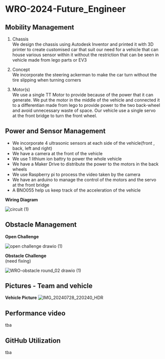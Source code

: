 # WRO-2024-Future_Engineer
## Mobility Management
  
1. Chassis  
We design the chassis using Autodesk Inventor and printed it with 3D printer
to create customised car that suit our need for a vehicle that can house
various sensor within it without the restriction that can be seen in vehicle
made from lego parts or EV3

2. Concept  
We incorporate the steering ackerman to make the car turn without the tire slipping
when turning corners

3. Motor(s)  
We use a single TT Motor to provide because of the power that it can
generate. We put the motor in the middle of the vehicle and connected
it to a differentian made from lego to provide power to the two back-wheel
and avoid unnecessary waste of space. Our vehicle use a single servo at the
front bridge to turn the front wheel.

## Power and Sensor Management
- We incorporate 4 ultrasonic sensors at each side of the vehicle(front , back,
left and right)
- We have a camera at the front of the vehicle
- We use 1 lithium ion battry to power the whole vehicle
- We have a Maker Drive to distribute the power to the motors in the back wheels
- We use Raspberry pi to process the video taken by the camera
- We have an arduino to manage the control of the motors and the servo at the front bridge
- A BNO055 help us keep track of the acceleration of the vehicle


**Wiring Diagram**

![circuit (1)](https://github.com/user-attachments/assets/c34df00c-26d5-41fc-b7e5-970560ee5f46)


## Obstacle Management
**Open Challenge**

![open challenge drawio (1)](https://github.com/user-attachments/assets/ee4b849c-4d49-44f2-a857-a601a6de1e85)


**Obstacle Challenge**  
(need fixing)

![WRO-obstacle round_02 drawio (1)](https://github.com/user-attachments/assets/f55a3f9a-e7dc-4366-b21c-5738887686cb)

## Pictures - Team and vehicle

**Vehicle Picture**
![IMG_20240728_220240_HDR](https://github.com/user-attachments/assets/e0066bca-ebf5-45b9-8d32-52aec4c62f70)


## Performance video
tba

## GitHub Utilization
tba
